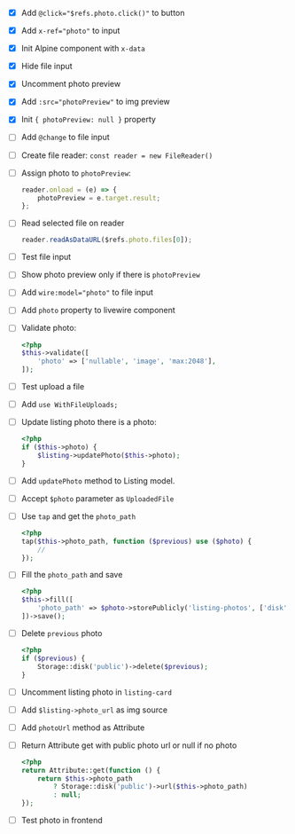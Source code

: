 -   [x] Add `@click="$refs.photo.click()"` to button
-   [x] Add `x-ref="photo"` to input
-   [x] Init Alpine component with `x-data`
-   [x] Hide file input
-   [x] Uncomment photo preview
-   [x] Add `:src="photoPreview"` to img preview
-   [x] Init `{ photoPreview: null }` property
-   [ ] Add `@change` to file input
-   [ ] Create file reader: `const reader = new FileReader()`
-   [ ] Assign photo to `photoPreview`:

    ```js
    reader.onload = (e) => {
        photoPreview = e.target.result;
    };
    ```

-   [ ] Read selected file on reader

    ```js
    reader.readAsDataURL($refs.photo.files[0]);
    ```

-   [ ] Test file input
-   [ ] Show photo preview only if there is `photoPreview`
-   [ ] Add `wire:model="photo"` to file input
-   [ ] Add `photo` property to livewire component
-   [ ] Validate photo:

    ```php
    <?php
    $this->validate([
        'photo' => ['nullable', 'image', 'max:2048'],
    ]);
    ```

-   [ ] Test upload a file
-   [ ] Add `use WithFileUploads;`
-   [ ] Update listing photo there is a photo:

    ```php
    <?php
    if ($this->photo) {
        $listing->updatePhoto($this->photo);
    }
    ```

-   [ ] Add `updatePhoto` method to Listing model.
-   [ ] Accept `$photo` parameter as `UploadedFile`
-   [ ] Use `tap` and get the `photo_path`
    
    ```php
    <?php
    tap($this->photo_path, function ($previous) use ($photo) {
        //
    });
    ```
-   [ ] Fill the `photo_path` and save
    
    ```php
    <?php
    $this->fill([
        'photo_path' => $photo->storePublicly('listing-photos', ['disk' => 'public'])
    ])->save();
    ```
-   [ ] Delete `previous` photo

    ```php
    <?php
    if ($previous) {
        Storage::disk('public')->delete($previous);
    }
    ```
- [ ] Uncomment listing photo in `listing-card`
- [ ] Add `$listing->photo_url` as img source
- [ ] Add `photoUrl` method as Attribute
- [ ] Return Attribute get with public photo url or null if no photo

    ```php
    <?php
    return Attribute::get(function () {
        return $this->photo_path
            ? Storage::disk('public')->url($this->photo_path)
            : null;
    });
    ```
- [ ] Test photo in frontend
